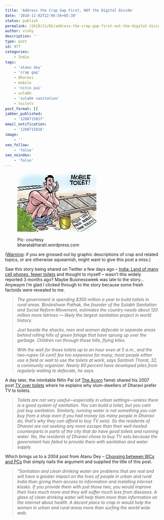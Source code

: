```yaml
---
title: 'Address the Crap Gap First, NOT the Digital Divide'
date: '2010-11-02T22:06:56+05:30'
status: publish
permalink: /2010/11/02/address-the-crap-gap-first-not-the-digital-divide
author: vishy
description: ''
type: post
id: 977
categories: 
    - India
tags:
    - 'atanu dey'
    - 'crap gap'
    - dharavi
    - mobile
    - 'nitin pai'
    - sulabh
    - 'sulabh sanitation'
    - toilets
post_format: []
jabber_published:
    - '1288715817'
email_notification:
    - '1288715818'
image:
    - ''
seo_follow:
    - 'false'
seo_noindex:
    - 'false'
---
```

<figure aria-describedby="caption-attachment-1582" class="wp-caption alignleft" id="attachment_1582" style="width: 259px">

[![](../../../../uploads/2010/11/mobile_toilet_bharatabharati_wp_com.jpeg "mobile_toilet_bharatabharati_wp_com")](http://www.ulaar.com/wp-content/uploads/2010/11/mobile_toilet_bharatabharati_wp_com.jpeg)<figcaption class="wp-caption-text" id="caption-attachment-1582">Pic: courtesy bharatabharati.wordpress.com</figcaption></figure>

(<span style="text-decoration: underline;">Warning</span>: if you are grossed out by graphic descriptions of crap and related topics, or are otherwise squeamish, might want to give this post a miss.)

Saw this story being shared on Twitter a few days ago – [India: Land of many cell phones, fewer toilets](http://www.businessweek.com/ap/financialnews/D9J6EKRG2.htm) and thought to myself – wasn’t this widely reported 3 months ago? Maybe Businessweek was late to the story… Anywaym I’m glad I clicked through to the story because some fresh factoids were revealed to me.

> *The government is spending $350 million a year to build toilets in rural areas. Bindeshwar Pathak, the founder of the Sulabh Sanitation and Social Reform Movement, estimates the country needs about 120 million more latrines — likely the largest sanitation project in world history.*
> 
> *Just beside the shacks, men and women defecate in separate areas behind rolling hills of green foliage that have sprung up over the garbage. Children run through those hills, flying kites.*
> 
> *With the wait for those toilets up to an hour even at 5 a.m., and the two-rupee (4-cent) fee too expensive for many, most people either use a field or wait to use the toilets at work, says Santosh Thorat, 32, a community organizer. Nearly 60 percent have developed piles from regularly waiting to defecate, he says.*

A day later, the inimitable Nitin Pai (of [The Acorn](http://acorn.nationalinterest.in/) fame) shared his 2007 post [TV over toilets](http://acorn.nationalinterest.in/2007/04/25/tv-over-toilets/) where he explains why slum-dwellers of Dharavi prefer TV to toilets.

> *Toilets are not very useful—especially in urban settings—unless there is a good system of sanitation. You can build a toilet, but you cant just buy sanitation. Similarly, running water is not something you can buy from a shop even if you had money (as many people in Dharavi do, that’s why they can afford to buy TV sets). So the residents of Dharavi are not seeking any more escape than their well-heeled counterparts in parts of the city that do have good toilets and running water. No, the residents of Dharavi chose to buy TV sets because the government has failed to provide them with sanitation and water supply.*

Which brings us to a 2004 post from Atanu Dey – [Choosing between WCs and PCs](http://www.deeshaa.org/2004/12/28/choosing-between-wcs-and-pcs/) that simply nails the argument and supplied the title of this post.

> *“Sanitation and clean drinking water are problems that are real and will have a greater impact on the lives of people in urban and rural India than giving them access to information and installing internet kiosks. If you provide them with just those two, you would improve their lives much more and they will suffer much less from diseases. A glass of clean drinking water will help them more than information on the internet about health. A decent place to crap in would help the women in urban and rural areas more than surfing the world wide web.*